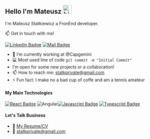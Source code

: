## Hello I'm Mateusz <img src="https://user-images.githubusercontent.com/1303154/88677602-1635ba80-d120-11ea-84d8-d263ba5fc3c0.gif" width="28px" height="28px" alt="hi">

I'm Mateusz Statkiewicz a FronEnd developer.

:mailbox: Get in touch with me!

[![Linkedin Badge](https://img.shields.io/badge/-MateuszS-0e76a8?style=flat&labelColor=0e76a8&logo=linkedin&logoColor=white)](https://www.linkedin.com/in/mateuszs-statkiewicz//) [![Mail Badge](https://img.shields.io/badge/-statkprivate-c0392b?style=flat&labelColor=c0392b&logo=gmail&logoColor=white)](mailto:statkprivate@gmail.com)

<!-- TODO: Add last video link -->

- 🔭 I’m currently working at @Capgemini
- :computer: Most used line of code `git commit -m "Initial Commit"`
- I’m open for some new projects or a collaboration!
- 📫 How to reach me: statkprivate@gmail.com
- ⚡ Fun fact: I make no a bad cup of coffe and am a tennis amateur

#### My Main Technologies

<!-- TODO: Make technologies links takes you to repositories -->

[![React Badge](https://img.shields.io/badge/-React-61DBFB?style=for-the-badge&labelColor=black&logo=react&logoColor=61DBFB)](#) ![Angular](https://img.shields.io/badge/angular-%23DD0031.svg?style=for-the-badge&logo=angular&logoColor=white)[![Javascript Badge](https://img.shields.io/badge/-Javascript-F0DB4F?style=for-the-badge&labelColor=black&logo=javascript&logoColor=F0DB4F)](#) [![Typescript Badge](https://img.shields.io/badge/-Typescript-007acc?style=for-the-badge&labelColor=black&logo=typescript&logoColor=007acc)](#)

#### Let's Talk Business

- :paperclip: [My Resume/CV](https://github.com/Keitar6/Keitar6/files/10574122/Mateusz_Statkiewicz_CV.pdf)
- :email: statkprivate@gmail.com

